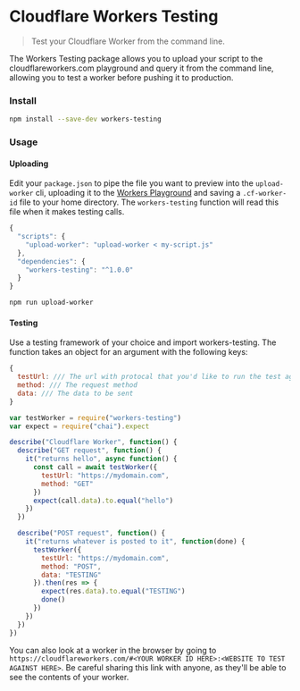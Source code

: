 # Cloudflare Workers Testing

> Test your Cloudflare Worker from the command line.

The Workers Testing package allows you to upload your script to the cloudflareworkers.com playground and query it from the command line, allowing you to test a worker before pushing it to production.

### Install

```bash
npm install --save-dev workers-testing
```

### Usage

#### Uploading 

Edit your `package.json` to pipe the file you want to preview into the `upload-worker` cli, uploading it to the [Workers Playground](https://cloudflareworkers.com) and saving a `.cf-worker-id` file to your home directory. The `workers-testing` function will read this file when it makes testing calls.

```javascript
{
  "scripts": {
    "upload-worker": "upload-worker < my-script.js"
  },
  "dependencies": {
    "workers-testing": "^1.0.0"
  }
}
```
```bash
npm run upload-worker
```

#### Testing

Use a testing framework of your choice and import workers-testing. The function takes an object for an argument with the following keys:

```javascript
{
  testUrl: /// The url with protocal that you'd like to run the test against
  method: /// The request method
  data: /// The data to be sent
}
```

```javascript
var testWorker = require("workers-testing")
var expect = require("chai").expect

describe("Cloudflare Worker", function() {
  describe("GET request", function() {
    it("returns hello", async function() {
      const call = await testWorker({
        testUrl: "https://mydomain.com",
        method: "GET"
      })
      expect(call.data).to.equal("hello")
    })
  })

  describe("POST request", function() {
    it("returns whatever is posted to it", function(done) {
      testWorker({
        testUrl: "https://mydomain.com",
        method: "POST",
        data: "TESTING"
      }).then(res => {
        expect(res.data).to.equal("TESTING")
        done()
      })
    })
  })
})
```

You can also look at a worker in the browser by going to `https://cloudflareworkers.com/#<YOUR WORKER ID HERE>:<WEBSITE TO TEST AGAINST HERE>`. Be careful sharing this link with anyone, as they'll be able to see the contents of your worker.
